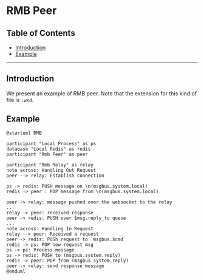 <h1> RMB Peer </h1>

<h2> Table of Contents </h2>

- [Introduction](#introduction)
- [Example](#example)

***

## Introduction

We present an example of RMB peer. Note that the extension for this kind of file is `.wsd`.

## Example

```
@startuml RMB

participant "Local Process" as ps
database "Local Redis" as redis
participant "Rmb Peer" as peer

participant "Rmb Relay" as relay
note across: Handling Out Request
peer --> relay: Establish connection

ps -> redis: PUSH message on \n(msgbus.system.local)
redis -> peer : POP message from \n(msgbus.system.local)

peer -> relay: message pushed over the websocket to the relay
...
relay -> peer: received response
peer -> redis: PUSH over $msg.reply_to queue
...
note across: Handling In Request
relay --> peer: Received a request
peer -> redis: PUSh request to `msgbus.$cmd`
redis -> ps: POP new request msg
ps -> ps: Process message
ps -> redis: PUSH to (msgbus.system.reply)
redis -> peer: POP from (msgbus.system.reply)
peer -> relay: send response message
@enduml
```